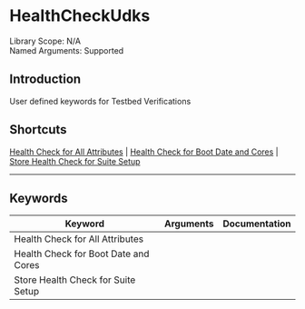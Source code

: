 # HealthCheckUdks
Library Scope: N/A<br>
Named Arguments: Supported

## Introduction
User defined keywords for Testbed Verifications

## Shortcuts
[Health Check for All Attributes](#Health_Check_for_All_Attributes) | [Health Check for Boot Date and Cores](#Health_Check_for_Boot_Date_and_Cores) | [Store Health Check for Suite Setup](#Store_Health_Check_for_Suite_Setup)
***

## Keywords
| Keyword | Arguments | Documentation |
|---------|-----------|---------------|
| <a name="Health_Check_for_All_Attributes"></a>Health Check for All Attributes |  |  |
| <a name="Health_Check_for_Boot_Date_and_Cores"></a>Health Check for Boot Date and Cores |  |  |
| <a name="Store_Health_Check_for_Suite_Setup"></a>Store Health Check for Suite Setup |  |  |
